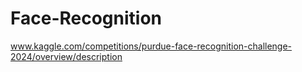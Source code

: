 # Face-Recognition
www.kaggle.com/competitions/purdue-face-recognition-challenge-2024/overview/description
